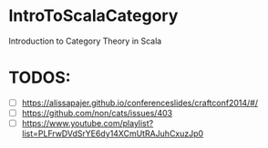 # IntroToScalaCategory
Introduction to Category Theory in Scala

# TODOS:
- [ ] https://alissapajer.github.io/conferenceslides/craftconf2014/#/
- [ ] https://github.com/non/cats/issues/403
- [ ] https://www.youtube.com/playlist?list=PLFrwDVdSrYE6dy14XCmUtRAJuhCxuzJp0
